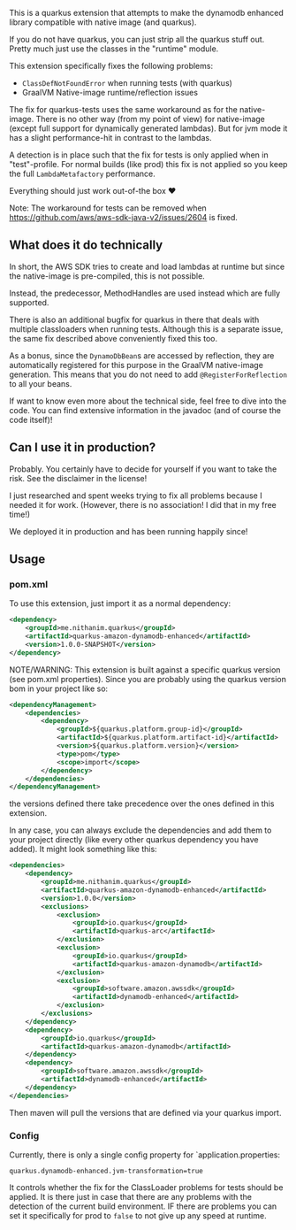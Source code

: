 This is a quarkus extension that attempts to make the dynamodb enhanced library compatible with native image (and quarkus).

If you do not have quarkus, you can just strip all the quarkus stuff out.
Pretty much just use the classes in the "runtime" module.

This extension specifically fixes the following problems:
* `ClassDefNotFoundError` when running tests (with quarkus)
* GraalVM Native-image runtime/reflection issues

The fix for quarkus-tests uses the same workaround as for the native-image.
There is no other way (from my point of view) for native-image (except full support for dynamically generated lambdas).
But for jvm mode it has a slight performance-hit in contrast to the lambdas.

A detection is in place such that the fix for tests is only applied when in "test"-profile.
For normal builds (like prod) this fix is not applied so you keep the full `LambdaMetafactory` performance.

Everything should just work out-of-the box ❤️

Note: The workaround for tests can be removed when https://github.com/aws/aws-sdk-java-v2/issues/2604 is fixed.

## What does it do technically

In short, the AWS SDK tries to create and load lambdas at runtime but since the native-image is pre-compiled, this is not possible.

Instead, the predecessor, MethodHandles are used instead which are fully supported.

There is also an additional bugfix for quarkus in there that deals with multiple classloaders when running tests. Although this is a separate issue, the same fix described above conveniently fixed this too.

As a bonus, since the `DynamoDbBean`s are accessed by reflection, they are automatically registered for this purpose in the GraalVM native-image generation.
This means that you do not need to add `@RegisterForReflection` to all your beans.

If want to know even more about the technical side, feel free to dive into the code.
You can find extensive information in the javadoc (and of course the code itself)!

## Can I use it in production?

Probably. You certainly have to decide for yourself if you want to take the risk. See the disclaimer in the license!

I just researched and spent weeks trying to fix all problems because I needed it for work. (However, there is no association! I did that in my free time!)

We deployed it in production and has been running happily since!

## Usage

### pom.xml

To use this extension, just import it as a normal dependency:
```xml
<dependency>
    <groupId>me.nithanim.quarkus</groupId>
    <artifactId>quarkus-amazon-dynamodb-enhanced</artifactId>
    <version>1.0.0-SNAPSHOT</version>
</dependency>
```

NOTE/WARNING:
This extension is built against a specific quarkus version (see pom.xml properties).
Since you are probably using the quarkus version bom in your project like so:
```xml
<dependencyManagement>
    <dependencies>
        <dependency>
            <groupId>${quarkus.platform.group-id}</groupId>
            <artifactId>${quarkus.platform.artifact-id}</artifactId>
            <version>${quarkus.platform.version}</version>
            <type>pom</type>
            <scope>import</scope>
        </dependency>
    </dependencies>
</dependencyManagement>
```
the versions defined there take precedence over the ones defined in this extension.

In any case, you can always exclude the dependencies and add them to your project directly (like every other quarkus dependency you have added).
It might look something like this:
```xml
<dependencies>
    <dependency>
        <groupId>me.nithanim.quarkus</groupId>
        <artifactId>quarkus-amazon-dynamodb-enhanced</artifactId>
        <version>1.0.0</version>
        <exclusions>
            <exclusion>
                <groupId>io.quarkus</groupId>
                <artifactId>quarkus-arc</artifactId>
            </exclusion>
            <exclusion>
                <groupId>io.quarkus</groupId>
                <artifactId>quarkus-amazon-dynamodb</artifactId>
            </exclusion>
            <exclusion>
                <groupId>software.amazon.awssdk</groupId>
                <artifactId>dynamodb-enhanced</artifactId>
            </exclusion>
        </exclusions>
    </dependency>
    <dependency>
        <groupId>io.quarkus</groupId>
        <artifactId>quarkus-amazon-dynamodb</artifactId>
    </dependency>
    <dependency>
        <groupId>software.amazon.awssdk</groupId>
        <artifactId>dynamodb-enhanced</artifactId>
    </dependency>
</dependencies>
```
Then maven will pull the versions that are defined via your quarkus import.

### Config

Currently, there is only a single config property for `application.properties:
```properties
quarkus.dynamodb-enhanced.jvm-transformation=true
```
It controls whether the fix for the ClassLoader problems for tests should be applied.
It is there just in case that there are any problems with the detection of the current build environment.
IF there are problems you can set it specifically for prod to `false` to not give up any speed at runtime.
